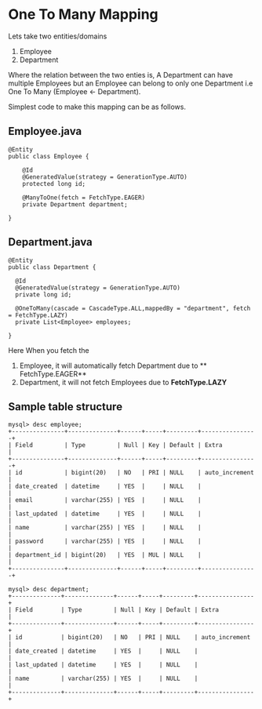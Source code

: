 # One To Many Mapping 
Lets take two entities/domains  

1.  Employee
2.  Department

Where the relation between the two enties is, A Department can have multiple Employees but an Employee can belong to only one Department i.e One To Many (Employee <- Department).

Simplest code to make this mapping can be as follows.

## Employee.java
    @Entity
    public class Employee {

        @Id
        @GeneratedValue(strategy = GenerationType.AUTO)
        protected long id;

        @ManyToOne(fetch = FetchType.EAGER)
        private Department department;

    }

## Department.java

    @Entity
    public class Department {

      @Id
      @GeneratedValue(strategy = GenerationType.AUTO)
      private long id;

      @OneToMany(cascade = CascadeType.ALL,mappedBy = "department", fetch = FetchType.LAZY)
      private List<Employee> employees;
    
    }
    
Here When you fetch the 
1.  Employee, it will automatically fetch Department due to ** FetchType.EAGER**
2.  Department, it will not fetch Employees due to **FetchType.LAZY**

## Sample table structure 

    mysql> desc employee;
    +---------------+--------------+------+-----+---------+----------------+
    | Field         | Type         | Null | Key | Default | Extra          |
    +---------------+--------------+------+-----+---------+----------------+
    | id            | bigint(20)   | NO   | PRI | NULL    | auto_increment |
    | date_created  | datetime     | YES  |     | NULL    |                |
    | email         | varchar(255) | YES  |     | NULL    |                |
    | last_updated  | datetime     | YES  |     | NULL    |                |
    | name          | varchar(255) | YES  |     | NULL    |                |
    | password      | varchar(255) | YES  |     | NULL    |                |
    | department_id | bigint(20)   | YES  | MUL | NULL    |                |
    +---------------+--------------+------+-----+---------+----------------+

    mysql> desc department;
    +--------------+--------------+------+-----+---------+----------------+
    | Field        | Type         | Null | Key | Default | Extra          |
    +--------------+--------------+------+-----+---------+----------------+
    | id           | bigint(20)   | NO   | PRI | NULL    | auto_increment |
    | date_created | datetime     | YES  |     | NULL    |                |
    | last_updated | datetime     | YES  |     | NULL    |                |
    | name         | varchar(255) | YES  |     | NULL    |                |
    +--------------+--------------+------+-----+---------+----------------+
